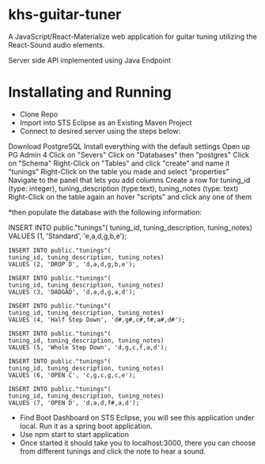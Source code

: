 khs-guitar-tuner
================

A JavaScript/React-Materialize web application for guitar tuning utilizing the React-Sound audio elements.

Server side API implemented using Java Endpoint

Installating and Running
========================

* Clone Repo 
* Import into STS Eclipse as an Existing Maven Project 
* Connect to desired server using the steps below:

Download PostgreSQL
Install everything with the default settings
Open up PG Admin 4
Click on "Severs"
Click on "Databases" then "postgres"
Click on "Schema"
Right-Click on "Tables" and click "create" and name it "tunings"
Right-Click on the table you made and select "properties"
Navigate to the panel that lets you add columns
Create a row for tuning_id (type: integer), tuning_description (type:text), tuning_notes (type: text)
Right-Click on the table again an hover "scripts" and click any one of them

*then populate the database with the following information:

INSERT INTO public."tunings"(
	tuning_id, tuning_description, tuning_notes)
	VALUES (1, 'Standard', 'e,a,d,g,b,e');
	
	INSERT INTO public."tunings"(
	tuning_id, tuning_description, tuning_notes)
	VALUES (2, 'DROP D', 'd,a,d,g,b,e');
	
	INSERT INTO public."tunings"(
	tuning_id, tuning_description, tuning_notes)
	VALUES (3, 'DADGAD', 'd,a,d,g,a,d');
	
	INSERT INTO public."tunings"(
	tuning_id, tuning_description, tuning_notes)
	VALUES (4, 'Half Step Down', 'd#,g#,c#,f#,a#,d#');
	
	INSERT INTO public."tunings"(
	tuning_id, tuning_description, tuning_notes)
	VALUES (5, 'Whole Step Down', 'd,g,c,f,a,d');
	
	INSERT INTO public."tunings"(
	tuning_id, tuning_description, tuning_notes)
	VALUES (6, 'OPEN C', 'c,g,c,g,c,e');
	
	INSERT INTO public."tunings"(
	tuning_id, tuning_description, tuning_notes)
	VALUES (7, 'OPEN D', 'd,a,d,f#,a,d');

  * Find Boot Dashboard on STS Eclipse, you will see this application under local. Run it as a spring boot application.
  * Use npm start to start application
  * Once started it should take you to localhost:3000, there you can choose from different tunings and click the note to hear a sound.
